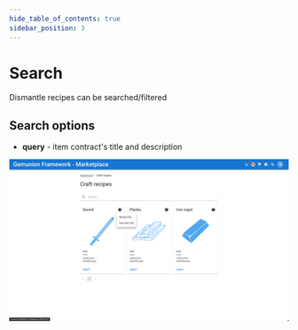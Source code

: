 ```yaml
---
hide_table_of_contents: true
sidebar_position: 3
---
```


# Search

Dismantle recipes can be searched/filtered

## Search options

- **query** - item contract's title and description

![Dismantle search](/img/market/mechanics-gaming/recipes/dismantle/dismantle_search.png)
